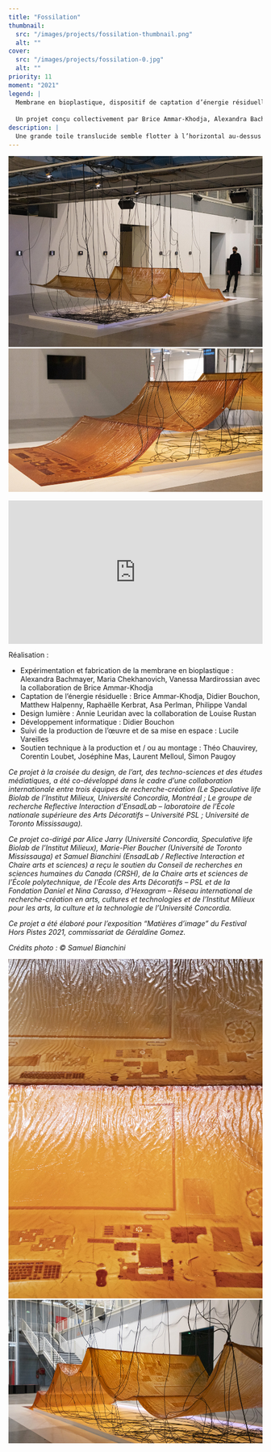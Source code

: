 ```yaml
---
title: "Fossilation"
thumbnail:
  src: "/images/projects/fossilation-thumbnail.png"
  alt: ""
cover:
  src: "/images/projects/fossilation-0.jpg"
  alt: ""
priority: 11
moment: "2021"
legend: |
  Membrane en bioplastique, dispositif de captation d’énergie résiduelle du bâtiment en interaction avec la lumière.

  Un projet conçu collectivement par Brice Ammar-Khodja, Alexandra Bachmayer, Samuel Bianchini, Marie-Pier Boucher, Didier Bouchon, Maria Chekhanovich, Matthew Halpenny, Alice Jarry, Raphaëlle Kerbrat, Annie Leuridan, Vanessa Mardirossian, Asa Perlman, Philippe Vandal, Lucile Vareilles."
description: |
  Une grande toile translucide semble flotter à l’horizontal au-dessus du sol. Sa couleur vive est légèrement animée par les lumières fluctuantes qui la traversent. De nombreux câbles sortent du dessous de cette vaste membrane voire directement de celle-ci ; ils se déploient vers les plafonds comme s’ils cherchaient à s’y accrocher. Cette surface est constituée d’un bioplastique dont l’épaisseur variable produit un motif, une image, des images. Cette longue bande souple s’apparente en effet à une pellicule laissant apparaître quelques photogrammes successifs. Plutôt que d’être l’effet d’une prise de vue, ces quasi-images proviennent d’une lente prise de forme : une empreinte forme l’image, l’empreinte d’un dispositif électronique actuel d’affichage. Tel le fossile de notre époque, la contre-forme de l’ensemble des composants mis à nus (écran plat, câbles, ordinateur et ses périphériques) est imprimée dans la matière. Mais, image après image, cette empreinte disparaît comme la maquette d’une mine à ciel ouvert progressivement ensevelie. Le processus de prise de forme ou de “déprise” de forme est ainsi figuré par le séquençage même : c’est la même image qui est représentée, mais qui, photogramme après photogramme, se fond littéralement dans son support, tel un fondu vidéo, matériel cette fois. Et si cette pellicule ne défile pas devant un projecteur, un rétroéclairage vient animer ses motifs : la lumière est instable, ses vibrations et autres variations rendent compte d’interférences provenant de la captation d’énergies résiduelles du lieu d’exposition. La membrane est non seulement suspendue au bâtiment, elle est aussi connectée avec celui-ci, via un grand nombre de capteurs déployés, avec leurs câbles visibles et pendants, tels des tentacules à la recherche de nourriture, d’énergie. Ainsi, les tuyaux et autres câbles colorés qui signent l’architecture du Centre Pompidou se voient-ils investis par ces capteurs qui convertissent en électricité différents flux et activités du bâtiment. L’ensemble constitue un dispositif en prise directe avec le lieu, configurant un éco-système où l’image, loin d’être immatérielle, est composée et compose avec différentes dimensions propres à cette situation. L’image n’est plus le simple reflet d’une réalité passée ; répondant à une forme d’archéologie des médias prospective, elle s’expose au présent comme l’empreinte matérielle située d’un futur antérieur.
---
```


![](/images/projects/fossilation-1.jpg)
![](/images/projects/fossilation-2.jpg)

<div style="padding:56.25% 0 0 0;position:relative;"><iframe src="https://player.vimeo.com/video/537887403?h=59f4d2ae1c&title=0&byline=0&portrait=0" style="position:absolute;top:0;left:0;width:100%;height:100%;" frameborder="0" allow="autoplay; fullscreen; picture-in-picture" allowfullscreen></iframe></div><script src="https://player.vimeo.com/api/player.js"></script>

Réalisation :

- Expérimentation et fabrication de la membrane en bioplastique : Alexandra Bachmayer, Maria Chekhanovich, Vanessa Mardirossian avec la collaboration de Brice Ammar-Khodja
- Captation de l’énergie résiduelle : Brice Ammar-Khodja, Didier Bouchon, Matthew Halpenny, Raphaëlle Kerbrat, Asa Perlman, Philippe Vandal
- Design lumière : Annie Leuridan avec la collaboration de Louise Rustan
- Développement informatique : Didier Bouchon
- Suivi de la production de l’œuvre et de sa mise en espace : Lucile Vareilles
- Soutien technique à la production et / ou au montage : Théo Chauvirey, Corentin Loubet, Joséphine Mas, Laurent Melloul, Simon Paugoy

_Ce projet à la croisée du design, de l’art, des techno-sciences et des études médiatiques, a été co-développé dans le cadre d’une collaboration internationale entre trois équipes de recherche-création (Le Speculative life Biolab de l’Institut Milieux, Université Concordia, Montréal ; Le groupe de recherche Reflective Interaction d’EnsadLab – laboratoire de l’École nationale supérieure des Arts Décoratifs – Université PSL ; Université de Toronto Mississauga)._

_Ce projet co-dirigé par Alice Jarry (Université Concordia, Speculative life Biolab de l’Institut Milieux), Marie-Pier Boucher (Université de Toronto Mississauga) et Samuel Bianchini (EnsadLab / Reflective Interaction et Chaire arts et sciences) a reçu le soutien du Conseil de recherches en sciences humaines du Canada (CRSH), de la Chaire arts et sciences de l’École polytechnique, de l’École des Arts Décoratifs – PSL et de la Fondation Daniel et Nina Carasso, d’Hexagram – Réseau international de recherche-création en arts, cultures et technologies et de l’Institut Milieux pour les arts, la culture et la technologie de l’Université Concordia._

_Ce projet a été élaboré pour l’exposition “Matières d’image” du Festival Hors Pistes 2021, commissariat de Géraldine Gomez._

_Crédits photo : © Samuel Bianchini_

![](/images/projects/fossilation-3.jpg)
![](/images/projects/fossilation-4.jpg)
